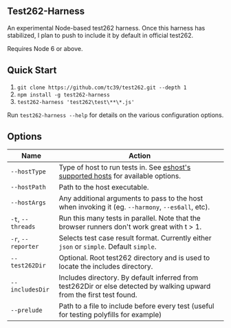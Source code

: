 ## Test262-Harness
An experimental Node-based test262 harness. Once this harness has stabilized, I plan to push to include it by default in official test262.

Requires Node 6 or above.

## Quick Start
1. `git clone https://github.com/tc39/test262.git --depth 1`
2. `npm install -g test262-harness`
3. `test262-harness 'test262\test\**\*.js'`

Run `test262-harness --help` for details on the various configuration options.

## Options

| Name    | Action      |
|------------|---------------|
| `--hostType` | Type of host to run tests in. See [eshost's supported hosts](https://github.com/bterlson/eshost#supported-hosts) for available options.
| `--hostPath` | Path to the host executable.
| `--hostArgs` | Any additional arguments to pass to the host when invoking it (eg. `--harmony`, `--es6all`, etc). 
| `-t`, `--threads` | Run this many tests in parallel. Note that the browser runners don't work great with t > 1.
| `-r`, `--reporter` | Selects test case result format. Currently either `json` or `simple`. Default `simple`.
|`--test262Dir` | Optional. Root test262 directory and is used to locate the includes directory.
|`--includesDir` | Includes directory. By default inferred from test262Dir or else detected by walking upward from the first test found.
|`--prelude` | Path to a file to include before every test (useful for testing polyfills for example)



